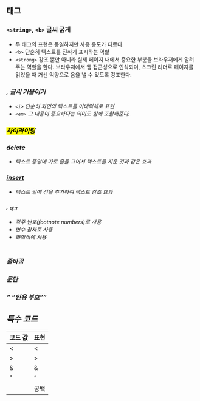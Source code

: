 ## 태그

### `<string>`, `<b>` 글씨 굵게
- 두 태그의 표현은 동일하지만 사용 용도가 다르다.
- `<b>` 단순히 텍스트를 진하게 표시하는 역할
- `<strong>` 강조 뿐만 아니라 실제 페이지 내에서 중요한 부분을 브라우저에게 알려주는 역할을 한다.
브라우저에서 웹 접근성으로 인식되며, 스크린 리더로 페이지를 읽었을 때 거센 억양으로 음을 낼 수 있도록 강조한다.

### <em>, <i> 글씨 기울이기
- `<i>` 단순히 화면의 텍스트를 이태릭체로 표현
- `<em>` 그 내용이 중요하다는 의미도 함께 포함해준다.

### <mark> 하이라이팅
### <del> delete
- 텍스트 중앙에 가로 줄을 그어서 텍스트를 지운 것과 같은 효과

### <ins> insert
- 텍스트 밑에 선을 추가하여 텍스트 강조 효과

### <sup>, <sub> 태그
- 각주 번호(footnote numbers)로 사용
- 변수 참자로 사용
- 화학식에 사용

### <br /> 줄바꿈
### <p> 문단
### <q> “인용 부호”

## 특수 코드

| 코드 값 | 표현 |
| --- | --- |
| &lt; | < |
| &gt; | > |
| &amp; | & |
| &quot; | “ |
| &nbsp; | 공백 |